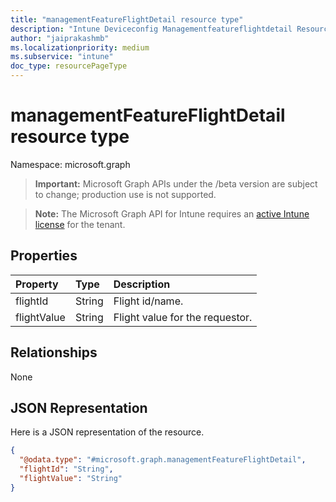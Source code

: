 ```yaml
---
title: "managementFeatureFlightDetail resource type"
description: "Intune Deviceconfig Managementfeatureflightdetail Resources ."
author: "jaiprakashmb"
ms.localizationpriority: medium
ms.subservice: "intune"
doc_type: resourcePageType
---
```


# managementFeatureFlightDetail resource type

Namespace: microsoft.graph

> **Important:** Microsoft Graph APIs under the /beta version are subject to change; production use is not supported.

> **Note:** The Microsoft Graph API for Intune requires an [active Intune license](https://go.microsoft.com/fwlink/?linkid=839381) for the tenant.



## Properties
|Property|Type|Description|
|:---|:---|:---|
|flightId|String|Flight id/name.|
|flightValue|String|Flight value for the requestor.|

## Relationships
None

## JSON Representation
Here is a JSON representation of the resource.
<!-- {
  "blockType": "resource",
  "@odata.type": "microsoft.graph.managementFeatureFlightDetail"
}
-->
``` json
{
  "@odata.type": "#microsoft.graph.managementFeatureFlightDetail",
  "flightId": "String",
  "flightValue": "String"
}
```
